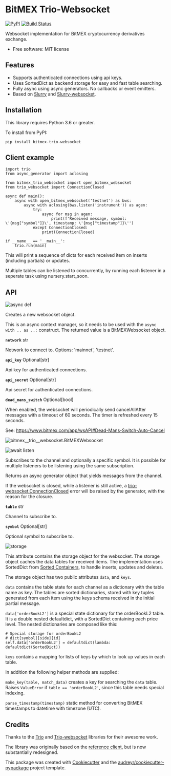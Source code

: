 # BitMEX Trio-Websocket


[![PyPI](https://img.shields.io/pypi/v/bitmex_trio_websocket.svg)](https://pypi.python.org/pypi/bitmex-trio-websocket)
[![Build Status](https://img.shields.io/travis/com/andersea/bitmex-trio-websocket.svg)](https://travis-ci.com/andersea/bitmex-trio-websocket)

Websocket implementation for BitMEX cryptocurrency derivatives exchange.

* Free software: MIT license

## Features

* Supports authenticated connections using api keys.
* Uses SortedDict as backend storage for easy and fast table searching.
* Fully async using async generators. No callbacks or event emitters.
* Based on [Slurry](https://slurry.readthedocs.io/en/latest/) and [Slurry-websocket](https://github.com/andersea/slurry-websocket). 

## Installation

This library requires Python 3.6 or greater. 

To install from PyPI:

    pip install bitmex-trio-websocket

## Client example

    import trio
    from async_generator import aclosing

    from bitmex_trio_websocket import open_bitmex_websocket
    from trio_websocket import ConnectionClosed

    async def main():
        async with open_bitmex_websocket('testnet') as bws:
            async with aclosing(bws.listen('instrument')) as agen:
                try:
                    async for msg in agen:
                        print(f'Received message, symbol: \'{msg["symbol"]}\', timestamp: \'{msg["timestamp"]}\'')
                except ConnectionClosed:
                    print(ConnectionClosed)

    if __name__ == '__main__':
        trio.run(main)

This will print a sequence of dicts for each received item on inserts (including partials) or updates.

Multiple tables can be listened to concurrently, by running each listener in a seperate task using nursery.start_soon.

## API

![async def](https://img.shields.io/badge/async%20with-open__bitmex__websocket(network%2C%20api__key%2C%20api__secret%2C%20*%2C%20dead_mans_switch)-blue)

Creates a new websocket object.

This is an async context manager, so it needs to be used with the `async with .. as ..:` construct. The returned value is a BitMEXWebsocket object.

**`network`** str

Network to connect to. Options: 'mainnet', 'testnet'.

**`api_key`** Optional\[str\]

Api key for authenticated connections. 

**`api_secret`** Optional\[str\]

Api secret for authenticated connections.

**`dead_mans_switch`** Optional\[bool\]

When enabled, the websocket will periodically send cancelAllAfter messages with a timeout of 60 seconds. The timer is refreshed every 15 seconds.

See: https://www.bitmex.com/app/wsAPI#Dead-Mans-Switch-Auto-Cancel

![bitmex__trio__websocket.BitMEXWebsocket](https://img.shields.io/badge/class-bitmex__trio__websocket.BitMEXWebsocket-blue?style=flat-square)


![await listen](https://img.shields.io/badge/await-listen(table,%20symbol=None)-green)

Subscribes to the channel and optionally a specific symbol. It is possible for multiple listeners
to be listening using the same subscription.

Returns an async generator object that yields messages from the channel.

If the websocket is closed, while a listener is still active, a [trio-websocket.ConnectionClosed](https://trio-websocket.readthedocs.io/en/stable/api.html#trio_websocket.ConnectionClosed) error will be raised by the generator, with the reason for the closure.

**`table`** str

Channel to subscribe to.

**`symbol`** Optional[str]

Optional symbol to subscribe to.

![storage](https://img.shields.io/badge/attribute-storage-teal)

This attribute contains the storage object for the websocket. The storage object caches the data tables for received
items. The implementation uses SortedDict from [Sorted Containers](http://www.grantjenks.com/docs/sortedcontainers/index.html),
to handle inserts, updates and deletes.

The storage object has two public attributes `data`, and `keys`.

`data` contains the table state for each channel as a dictionary with the table name as key. The tables are sorted dictionaries, stored with key tuples generated from each item using the keys schema received in the initial partial message.

`data['orderBookL2']` is a special state dictionary for the orderBookL2 table. It is a double nested defaultdict, with a SortedDict containing each price level. The nested dictionaries are composed like this:

    # Special storage for orderBookL2
    # dict[symbol][side][id]
    self.data['orderBookL2'] = defaultdict(lambda: defaultdict(SortedDict))

`keys` contains a mapping for lists of keys by which to look up values in each table.

In addition the following helper methods are supplied:

`make_key(table, match_data)` creates a key for searching the `data` table. Raises `ValueError` if `table == 'orderBookL2'`, since this table needs special indexing.

`parse_timestamp(timestamp)` static method for converting BitMEX timestamps to datetime with timezone (UTC).

## Credits

Thanks to the [Trio](https://github.com/python-trio/trio) and [Trio-websocket](https://github.com/HyperionGray/trio-websocket) libraries for their awesome work.

The library was originally based on the [reference client](https://github.com/BitMEX/api-connectors/tree/master/official-ws), but is now substantially redesigned.

This package was created with [Cookiecutter](https://github.com/audreyr/cookiecutter) and the [audreyr/cookiecutter-pypackage](https://github.com/audreyr/cookiecutter-pypackage) project template.
